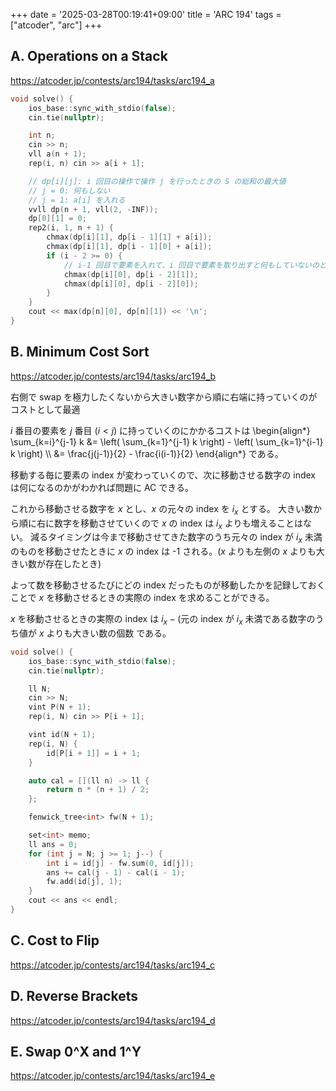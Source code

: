 +++
date = '2025-03-28T00:19:41+09:00'
title = 'ARC 194'
tags = ["atcoder", "arc"]
+++
## A. Operations on a Stack

<https://atcoder.jp/contests/arc194/tasks/arc194_a>

```cpp
void solve() {
    ios_base::sync_with_stdio(false);
    cin.tie(nullptr);

    int n;
    cin >> n;
    vll a(n + 1);
    rep(i, n) cin >> a[i + 1];

    // dp[i][j]: i 回目の操作で操作 j を行ったときの S の総和の最大値
    // j = 0: 何もしない
    // j = 1: a[i] を入れる
    vvll dp(n + 1, vll(2, -INF));
    dp[0][1] = 0;
    rep2(i, 1, n + 1) {
        chmax(dp[i][1], dp[i - 1][1] + a[i]);
        chmax(dp[i][1], dp[i - 1][0] + a[i]);
        if (i - 2 >= 0) {
            // i-1 回目で要素を入れて、i 回目で要素を取り出すと何もしていないのと同じ
            chmax(dp[i][0], dp[i - 2][1]);
            chmax(dp[i][0], dp[i - 2][0]);
        }
    }
    cout << max(dp[n][0], dp[n][1]) << '\n';
}
```

## B. Minimum Cost Sort

<https://atcoder.jp/contests/arc194/tasks/arc194_b>

右側で swap を極力したくないから大きい数字から順に右端に持っていくのがコストとして最適

$i$ 番目の要素を $j$ 番目 ($i < j$) に持っていくのにかかるコストは
\begin{align*}
    \sum_{k=i}^{j-1} k &= \left( \sum_{k=1}^{j-1} k \right) - \left( \sum_{k=1}^{i-1} k \right) \\\\
        &= \frac{j(j-1)}{2} - \frac{i(i-1)}{2}
\end{align*}
である。

移動する毎に要素の index が変わっていくので、次に移動させる数字の index は何になるのかがわかれば問題に AC できる。

これから移動させる数字を $x$ とし、$x$ の元々の index を $i_x$ とする。
大きい数から順に右に数字を移動させていくので $x$ の index は $i_x$ よりも増えることはない。
減るタイミングは今まで移動させてきた数字のうち元々の index が $i_x$ 未満のものを移動させたときに $x$ の index は -1 される。($x$ よりも左側の $x$ よりも大きい数が存在したとき)

よって数を移動させるたびにどの index だったものが移動したかを記録しておくことで $x$ を移動させるときの実際の index を求めることができる。

$x$ を移動させるときの実際の index は $i_x - \text{(元の index が } i_x \text{ 未満である数字のうち値が } x \text{ よりも大きい数の個数}$ である。

```cpp
void solve() {
    ios_base::sync_with_stdio(false);
    cin.tie(nullptr);

    ll N;
    cin >> N;
    vint P(N + 1);
    rep(i, N) cin >> P[i + 1];

    vint id(N + 1);
    rep(i, N) {
        id[P[i + 1]] = i + 1;
    }

    auto cal = [](ll n) -> ll {
        return n * (n + 1) / 2;
    };

    fenwick_tree<int> fw(N + 1);

    set<int> memo;
    ll ans = 0;
    for (int j = N; j >= 1; j--) {
        int i = id[j] - fw.sum(0, id[j]);
        ans += cal(j - 1) - cal(i - 1);
        fw.add(id[j], 1);
    }
    cout << ans << endl;
}
```

## C. Cost to Flip

<https://atcoder.jp/contests/arc194/tasks/arc194_c>

## D. Reverse Brackets

<https://atcoder.jp/contests/arc194/tasks/arc194_d>

## E. Swap 0^X and 1^Y

<https://atcoder.jp/contests/arc194/tasks/arc194_e>
